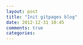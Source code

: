 ```yaml
---
layout: post
title: "Init gitpages blog"
date: 2012-12-31 10:45
comments: true
categories: 
---
```

